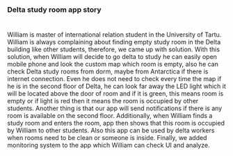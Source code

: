 ### Delta study room app story
#
William is master of international relation student in the University of Tartu. William is always complaining about finding empty study room in the Delta building like other students, therefore, we came up with solution. With this solution, when William will decide to go delta to study he can easily open mobile phone and look the custom map which room is empty, also he can check Delta study rooms from dorm, maybe from Antarctica if there is internet connection. Even he does not need to check every time the map if he is in the second floor of Delta, he can look far away the LED light which it will be located above the door of room and if it is green, this means room is empty or if light is red then it means the room is occupied by other students. Another thing is that our app will send notifications if there is any room is available on the second floor. Additionally, when William finds a study room and enters the room, app then shows that this room is occupied by William to other students. Also this app can be used by delta workers when rooms need to be clean or someone is inside. Finally, we added monitoring system to the app which William can check UI and analyze.